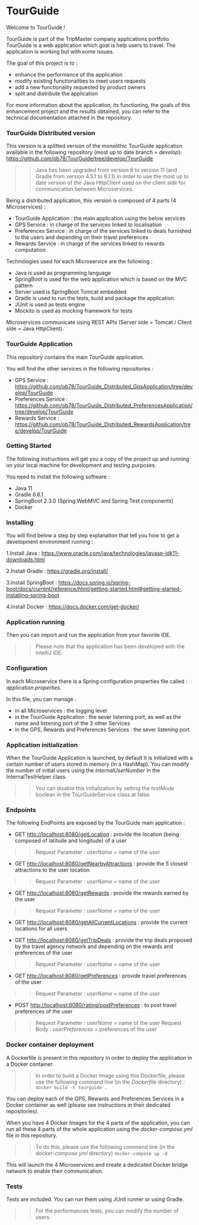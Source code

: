 # TourGuide
Welcome to TourGuide !

TourGuide is part of the TripMaster company applications portfolio
TourGuide is a web application which goal is help users to travel.
The application is working but with some issues.

The goal of this project is to : 
- enhance the performance of the application
- modify existing functionalities to meet users requests
- add a new functionality requested by product owners
- split and distribute the application 

For more information about the application, its functioning, the goals of this enhancement project and the results obtained, you can refer to the technical documentation attached in the repository.


### TourGuide Distributed version

This version is a splitted version of the monolithic TourGuide application available in the following repository (most up to date branch = *develop*):
<https://github.com/ob78/TourGuide/tree/develop/TourGuide>

>>Java has been upgraded from version 8 to version 11 (and Gradle from version 4.5.1 to 6.1.1) in order to use the most up to date version of the Java HttpClient used on the client side for communication between Microservices.

Being a distributed application, this version is composed of 4 parts (4 Microservices) :
- TourGuide Application : the main application using the below services 
- GPS Service : in charge of the services linked to localisation
- Preferences Service : in charge of the services linked to deals furnished to the users and depending on their travel preferences 
- Rewards Service : in charge of the services linked to rewards computation

Technologies used for each Microservice are the following :
- Java is used as programming language
- SpringBoot is used for the web application which is based on the MVC pattern
- Server used is SpringBoot Tomcat embedded
- Gradle is used to run the tests, build and package the application.
- JUnit is used as tests engine
- Mockito is used as mocking framework for tests

Microservices communicate using REST APIs (Server side = Tomcat / Client side = Java HttpClient).

### TourGuide Application

This repository contains the main TourGuide application.

You will find the other services in the following repositories :
- GPS Service : <https://github.com/ob78/TourGuide_Distributed_GpsApplication/tree/develop/TourGuide>
- Preferences Service : <https://github.com/ob78/TourGuide_Distributed_PreferencesApplication/tree/develop/TourGuide>
- Rewards Service : <https://github.com/ob78/TourGuide_Distributed_RewardsApplication/tree/develop/TourGuide>

### Getting Started

The following instructions will get you a copy of the project up and running on your local machine for development and testing purposes.

You need to install the following software :

- Java 11
- Gradle 6.6.1
- SpringBoot 2.3.0 (Spring WebMVC and Spring Test components)
- Docker

### Installing

You will find below a step by step explanation that tell you how to get a development environment running :

1.Install Java :
<https://www.oracle.com/java/technologies/javase-jdk11-downloads.html>

2.Install Gradle :
<https://gradle.org/install/>

3.Install SpringBoot :
<https://docs.spring.io/spring-boot/docs/current/reference/html/getting-started.html#getting-started-installing-spring-boot>

4.Install Docker :
<https://docs.docker.com/get-docker/>

### Application running

Then you can import and run the application from your favorite IDE.

>>Please note that the application has been developed with the IntelliJ IDE.

### Configuration

In each Microservice there is a Spring configuration properties file called : *application.properties*.

In this file, you can manage :
- in all Microservices : the logging level 
- in the TourGuide Application : the sever listening port, as well as the name and listening port of the 3 other Services
- in the GPS, Rewards and Preferences Services : the sever listening port

### Application initialization

When the TourGuide Application is launched, by default it is initialized with a certain number of users stored in memory (in a HashMap).
You can modify the number of initial users using the *internalUserNumber* in the InternalTestHelper class.

>>You can disable this initialization by setting the *testMode* boolean in the TourGuideService class at false. 


### Endpoints

The following EndPoints are exposed by the TourGuide main application :

- GET  <http://localhost:8080/getLocation> : provide the location (being composed of latitude and longitude) of a user
>>Request Parameter : *userName* = name of the user 

- GET  <http://localhost:8080/getNearbyAttractions> : provide the 5 closest attractions to the user location
>>Request Parameter : *userName* = name of the user 

- GET  <http://localhost:8080/getRewards> : provide the rewards earned by the user
>>Request Parameter : *userName* = name of the user 

- GET  <http://localhost:8080/getAllCurrentLocations> : provide the current locations for all users

- GET  <http://localhost:8080/getTripDeals> : provide the trip deals proposed by the travel agency network and depending on the rewards and preferences of the user
>>Request Parameter : *userName* = name of the user 

- GET  <http://localhost:8080/getPreferences> : provide travel preferences of the user
>>Request Parameter : *userName* = name of the user 

- POST <http://localhost:8080/rating/postPreferences> : to post travel preferences of the user
>>Request Parameter : *userName* = name of the user 
>>Request Body : *userPreferences* = preferences of the user

### Docker container deployment

A Dockerfile is present in this repository in order to deploy the application in a Docker container.
>>In order to build a Docker Image using this Dockerfile, please use the following command line (in the *Dockerfile* directory) :
`docker build -t tourguide .`

You can deploy each of the GPS, Rewards and Preferences Services in a Docker container as well (please see instructions in their dedicated repositories).

When you have 4 Docker Images for the 4 parts of the application, you can run all these 4 parts of the whole application using the *docker-compose.yml* file in this repository.
>>To do this, please use the following commend line (in the *docker-compose.yml* directory)
`docker-compose up -d`
 
This will launch the 4 Microservices and create a dedicated Docker bridge network to enable their communication. 
 
### Tests

Tests are included. You can run them using JUnit runner or using Gradle.

>>For the performances tests, you can modify the number of users.
